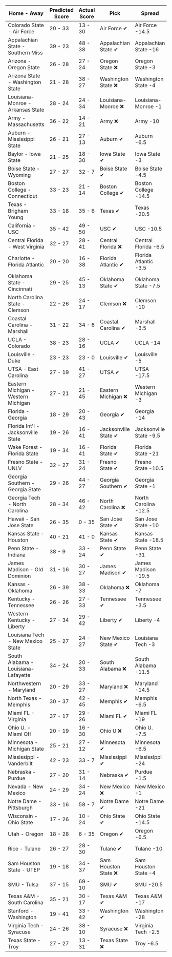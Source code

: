 Home - Away | Predicted Score | Actual Score | Pick | Spread | ATS Pick | O/U | O/U Pick
--- | --- | --- | --- | --- | --- | --- | ---
Colorado State - Air Force | 20 - 33 | 13 - 30 | Air Force ✔ | Air Force -14.5 | Colorado State ❌ | 47.5 | Over ❌
Appalachian State - Southern Miss | 39 - 23 | 48 - 38 | Appalachian State ✔ | Appalachian State -16 | Southern Miss ✔ | 55.5 | Over ✔
Arizona - Oregon State | 26 - 28 | 27 - 24 | Oregon State ❌ | Oregon State -3 | Arizona ✔ | 57.5 | Under ✔
Arizona State - Washington State | 21 - 28 | 38 - 27 | Washington State ❌ | Washington State -4 | Washington State ❌ | 48.5 | Over ✔
Louisiana-Monroe - Arkansas State | 28 - 24 | 24 - 34 | Louisiana-Monroe ❌ | Louisiana-Monroe -1 | Louisiana-Monroe ❌ | 55.5 | Under ❌
Army - Massachusetts | 36 - 22 | 14 - 21 | Army ❌ | Army -10 | Army ❌ | 49 | Over ❌
Auburn - Mississippi State | 26 - 21 | 27 - 13 | Auburn ✔ | Auburn -6.5 | Mississippi State ❌ | 40 | Over ❌
Baylor - Iowa State | 21 - 25 | 18 - 30 | Iowa State ✔ | Iowa State -3 | Iowa State ✔ | 46.5 | Under ❌
Boise State - Wyoming | 27 - 27 | 32 - 7 | Boise State ✔ | Boise State -4.5 | Wyoming ❌ | 48.5 | Over ❌
Boston College - Connecticut | 33 - 23 | 21 - 14 | Boston College ✔ | Boston College -14.5 | Connecticut ✔ | 49 | Over ❌
Texas - Brigham Young | 33 - 18 | 35 - 6 | Texas ✔ | Texas -20.5 | Brigham Young ❌ | 49.5 | Over ❌
California - USC | 35 - 42 | 49 - 50 | USC ✔ | USC -10.5 | California ✔ | 67.5 | Over ✔
Central Florida - West Virginia | 32 - 27 | 28 - 41 | Central Florida ❌ | Central Florida -6.5 | West Virginia ✔ | 59 | Push ❌
Charlotte - Florida Atlantic | 20 - 20 | 16 - 38 | Florida Atlantic ✔ | Florida Atlantic -3.5 | Charlotte ❌ | 45 | Under ❌
Oklahoma State - Cincinnati | 29 - 25 | 45 - 13 | Oklahoma State ✔ | Oklahoma State -7.5 | Cincinnati ❌ | 53 | Over ✔
North Carolina State - Clemson | 22 - 26 | 24 - 17 | Clemson ❌ | Clemson -10 | North Carolina State ✔ | 44.5 | Over ❌
Coastal Carolina - Marshall | 31 - 22 | 34 - 6 | Coastal Carolina ✔ | Marshall -3.5 | Coastal Carolina ✔ | 47 | Over ❌
UCLA - Colorado | 38 - 23 | 28 - 16 | UCLA ✔ | UCLA -14 | UCLA ❌ | 60.5 | Over ❌
Louisville - Duke | 23 - 23 | 23 - 0 | Louisville ✔ | Louisville -5 | Duke ❌ | 47 | Under ✔
UTSA - East Carolina | 27 - 19 | 41 - 27 | UTSA ✔ | UTSA -17.5 | East Carolina ✔ | 48 | Under ❌
Eastern Michigan - Western Michigan | 27 - 21 | 21 - 45 | Eastern Michigan ❌ | Western Michigan -3 | Eastern Michigan ❌ | 49.5 | Under ❌
Florida - Georgia | 18 - 29 | 20 - 43 | Georgia ✔ | Georgia -14 | Florida ❌ | 50.5 | Under ❌
Florida Int'l - Jacksonville State | 19 - 26 | 16 - 41 | Jacksonville State ✔ | Jacksonville State -9.5 | Florida Int'l ❌ | 48 | Under ❌
Wake Forest - Florida State | 19 - 34 | 16 - 41 | Florida State ✔ | Florida State -21 | Wake Forest ❌ | 53 | Push ❌
Fresno State - UNLV | 32 - 27 | 31 - 24 | Fresno State ✔ | Fresno State -10.5 | UNLV ✔ | 55.5 | Over ❌
Georgia Southern - Georgia State | 29 - 26 | 44 - 27 | Georgia Southern ✔ | Georgia State -1 | Georgia Southern ✔ | 63.5 | Under ❌
Georgia Tech - North Carolina | 28 - 34 | 46 - 42 | North Carolina ❌ | North Carolina -12.5 | Georgia Tech ✔ | 65 | Under ❌
Hawaii - San Jose State | 26 - 35 | 0 - 35 | San Jose State ✔ | San Jose State -10 | Hawaii ❌ | 57 | Over ❌
Kansas State - Houston | 40 - 21 | 41 - 0 | Kansas State ✔ | Kansas State -18.5 | Kansas State ✔ | 60.5 | Over ❌
Penn State - Indiana | 38 - 9 | 33 - 24 | Penn State ✔ | Penn State -31 | Indiana ✔ | 45 | Over ✔
James Madison - Old Dominion | 31 - 16 | 30 - 27 | James Madison ✔ | James Madison -19.5 | Old Dominion ✔ | 48 | Under ❌
Kansas - Oklahoma | 26 - 39 | 38 - 33 | Oklahoma ❌ | Oklahoma -7 | Oklahoma ❌ | 67 | Under ❌
Kentucky - Tennessee | 26 - 26 | 27 - 33 | Tennessee ✔ | Tennessee -3.5 | Kentucky ❌ | 50 | Over ✔
Western Kentucky - Liberty | 27 - 34 | 29 - 42 | Liberty ✔ | Liberty -4 | Liberty ✔ | 61.5 | Under ❌
Louisiana Tech - New Mexico State | 25 - 27 | 24 - 27 | New Mexico State ✔ | Louisiana Tech -3 | New Mexico State ✔ | 55 | Under ✔
South Alabama - Louisiana-Lafayette | 34 - 24 | 20 - 33 | South Alabama ❌ | South Alabama -11.5 | Louisiana-Lafayette ✔ | 55 | Over ❌
Northwestern - Maryland | 20 - 29 | 33 - 27 | Maryland ❌ | Maryland -14.5 | Northwestern ✔ | 49 | Push ❌
North Texas - Memphis | 30 - 37 | 42 - 45 | Memphis ✔ | Memphis -6.5 | Memphis ❌ | 69.5 | Under ❌
Miami FL - Virginia | 37 - 17 | 29 - 26 | Miami FL ✔ | Miami FL -19 | Miami FL ❌ | 48 | Over ✔
Ohio U. - Miami OH | 20 - 19 | 16 - 30 | Ohio U ❌ | Ohio U. -7.5 | Miami OH ✔ | 39 | Push ❌
Minnesota - Michigan State | 25 - 21 | 27 - 12 | Minnesota ✔ | Minnesota -6.5 | Michigan State ❌ | 41 | Over ❌
Mississippi - Vanderbilt | 42 - 23 | 33 - 7 | Mississippi ✔ | Mississippi -24 | Vanderbilt ❌ | 63 | Over ❌
Nebraska - Purdue | 27 - 20 | 31 - 14 | Nebraska ✔ | Purdue -1.5 | Nebraska ✔ | 39.5 | Over ✔
Nevada - New Mexico | 24 - 29 | 34 - 24 | New Mexico ❌ | New Mexico -1 | New Mexico ❌ | 49.5 | Over ✔
Notre Dame - Pittsburgh | 33 - 16 | 58 - 7 | Notre Dame ✔ | Notre Dame -21 | Pittsburgh ❌ | 46.5 | Over ✔
Wisconsin - Ohio State | 17 - 26 | 10 - 24 | Ohio State ✔ | Ohio State -14.5 | Wisconsin ✔ | 48 | Under ✔
Utah - Oregon | 18 - 28 | 6 - 35 | Oregon ✔ | Oregon -6.5 | Oregon ✔ | 47.5 | Under ✔
Rice - Tulane | 26 - 27 | 28 - 30 | Tulane ✔ | Tulane -10 | Rice ✔ | 55 | Under ❌
Sam Houston State - UTEP | 19 - 18 | 34 - 37 | Sam Houston State ❌ | Sam Houston State -4 | UTEP ✔ | 38 | Under ❌
SMU - Tulsa | 37 - 15 | 69 - 10 | SMU ✔ | SMU -20.5 | SMU ✔ | 55 | Under ❌
Texas A&M - South Carolina | 35 - 21 | 30 - 17 | Texas A&M ✔ | Texas A&M -17 | South Carolina ✔ | 51.5 | Over ❌
Stanford - Washington | 19 - 41 | 33 - 42 | Washington ✔ | Washington -28 | Stanford ✔ | 62 | Under ❌
Virginia Tech - Syracuse | 24 - 26 | 38 - 10 | Syracuse ❌ | Virginia Tech -2.5 | Syracuse ❌ | 47 | Over ✔
Texas State - Troy | 27 - 27 | 13 - 31 | Texas State ❌ | Troy -6.5 | Texas State ❌ | 53.5 | Over ❌
